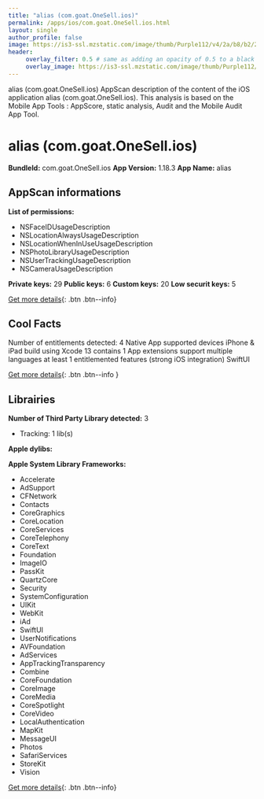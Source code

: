 ```yaml
---
title: "alias (com.goat.OneSell.ios)"
permalink: /apps/ios/com.goat.OneSell.ios.html
layout: single
author_profile: false
image: https://is3-ssl.mzstatic.com/image/thumb/Purple112/v4/2a/b8/b2/2ab8b282-2d78-c010-f612-6c38bbbd0fc0/AppIcon-1x_U007emarketing-0-7-0-85-220.png/512x512bb.jpg
header: 
     overlay_filter: 0.5 # same as adding an opacity of 0.5 to a black background
     overlay_image: https://is3-ssl.mzstatic.com/image/thumb/Purple112/v4/2a/b8/b2/2ab8b282-2d78-c010-f612-6c38bbbd0fc0/AppIcon-1x_U007emarketing-0-7-0-85-220.png/512x512bb.jpg
---
```

alias (com.goat.OneSell.ios) AppScan description of the content of the iOS application alias (com.goat.OneSell.ios). This analysis is based on the Mobile App Tools : AppScore, static analysis, Audit and the Mobile Audit App Tool.

# alias (com.goat.OneSell.ios)

**BundleId:** com.goat.OneSell.ios
**App Version:** 1.18.3
**App Name:** alias


## AppScan informations 

**List of permissions:** 
- NSFaceIDUsageDescription
- NSLocationAlwaysUsageDescription
- NSLocationWhenInUseUsageDescription
- NSPhotoLibraryUsageDescription
- NSUserTrackingUsageDescription
- NSCameraUsageDescription
  
  
**Private keys:** 29
**Public keys:** 6
**Custom keys:** 20
**Low securit keys:** 5
  
[Get more details](/pricing.html){: .btn .btn--info}

## Cool Facts

Number of entitlements detected: 4
Native App
supported devices iPhone & iPad
build using Xcode 13
contains 1 App extensions
support multiple languages
at least 1 entitlemented features (strong iOS integration)
SwiftUI
  
[Get more details](/pricing.html){: .btn .btn--info }

## Librairies 
**Number of Third Party Library detected:** 3
- Tracking: 1 lib(s)


**Apple dylibs:**


**Apple System Library Frameworks:**
- Accelerate
- AdSupport
- CFNetwork
- Contacts
- CoreGraphics
- CoreLocation
- CoreServices
- CoreTelephony
- CoreText
- Foundation
- ImageIO
- PassKit
- QuartzCore
- Security
- SystemConfiguration
- UIKit
- WebKit
- iAd
- SwiftUI
- UserNotifications
- AVFoundation
- AdServices
- AppTrackingTransparency
- Combine
- CoreFoundation
- CoreImage
- CoreMedia
- CoreSpotlight
- CoreVideo
- LocalAuthentication
- MapKit
- MessageUI
- Photos
- SafariServices
- StoreKit
- Vision


  
[Get more details](/pricing.html){: .btn .btn--info}

